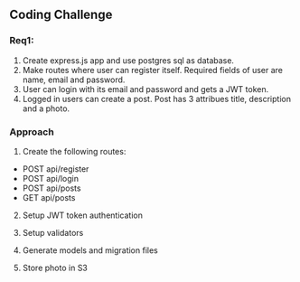 ## Coding Challenge

### Req1:
1. Create express.js app and use postgres sql as database.
2. Make routes where user can register itself. Required fields of user are name, email and password.
3. User can login with its email and password and gets a JWT token.
4. Logged in users can create a post. Post has 3 attribues title, description and a photo.

### Approach

1. Create the following routes:
- POST api/register
- POST api/login
- POST api/posts
- GET api/posts

2. Setup JWT token authentication

3. Setup validators

4. Generate models and migration files

5. Store photo in S3